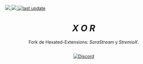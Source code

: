   <a href="https://github.com/AmineSoukara/Py-EgyBest-Api"><img src="https://img.shields.io/badge/Kotlin-8000FF?style=flat&logo=github&logoColor=white?logoWidth=100">
  </a>
  <a href="https://hits.seeyoufarm.com"><img src="https://hits.seeyoufarm.com/api/count/incr/badge.svg?url=https%3A%2F%2Fgithub.com%2FVectorHex%2FXor&count_bg=%23C83D3D&title_bg=%2344546A&icon=aiqfome.svg&icon_color=%23FFFFFF&title=hits&edge_flat=false"/>
  </a>
  <a href="">
    <img src="https://img.shields.io/github/last-commit/hexated/cloudstream-extensions-hexated" alt="last update" />
  </a>
<div align="center">

# *X O R*
Fork de Hexated-Extensions: _SoraStream_ y _StremioX_.

##

[![Discord](https://invidget.switchblade.xyz/5Hus6fM)](https://discord.gg/5Hus6fM)

</div>